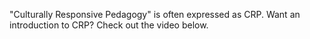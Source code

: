 "Culturally Responsive Pedagogy" is often expressed as CRP. Want an introduction to CRP? Check out the video below.

